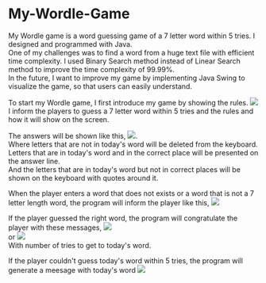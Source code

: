 # My-Wordle-Game
My Wordle game is a word guessing game of a 7 letter word within 5 tries. I designed and programmed with Java.     
One of my challenges was to find a word from a huge text file with efficient time complexity. I used Binary Search method instead of Linear Search method to improve the time complexity of 99.99%.    
In the future, I want to improve my game by implementing Java Swing to visualize the game, so that users can easily understand.

To start my Wordle game, I first introduce my game by showing the rules.
<img src="https://user-images.githubusercontent.com/101159967/159134711-39f4bb72-c23a-4fdf-897e-01c587f3e4dc.png">       
I inform the players to guess a 7 letter word within 5 tries and the rules and how it will show on the screen. 

The answers will be shown like this,
<img src="https://user-images.githubusercontent.com/101159967/159134821-e76ef609-96f9-4721-a776-04734bf2c393.png">.  
Where letters that are not in today's word will be deleted from the keyboard.   
Letters that are in today's word and in the correct place will be presented on the answer line.   
And the letters that are in today's word but not in correct places will be shown on the keyboard with quotes around it.

When the player enters a word that does not exists or a word that is not a 7 letter length word, the program will inform the player like this,
<img src="https://user-images.githubusercontent.com/101159967/159134318-c93ea60b-b592-4d7d-8215-f3b406501e1d.png">

If the player guessed the right word, the program will congratulate the player with these messages,
<img src="https://user-images.githubusercontent.com/101159967/159134365-ca979b7a-0b5b-4ae8-aaa6-40678789ef97.png">   
or
<img src="https://user-images.githubusercontent.com/101159967/159134407-0eb51971-175b-4262-b4b2-ebb75b121e57.png">    
With number of tries to get to today's word.  

If the player couldn't guess today's word within 5 tries, the program will generate a meesage with today's word
<img src="https://user-images.githubusercontent.com/101159967/159134505-d0a8769f-33bb-4676-bc2c-d87b085be953.png">
